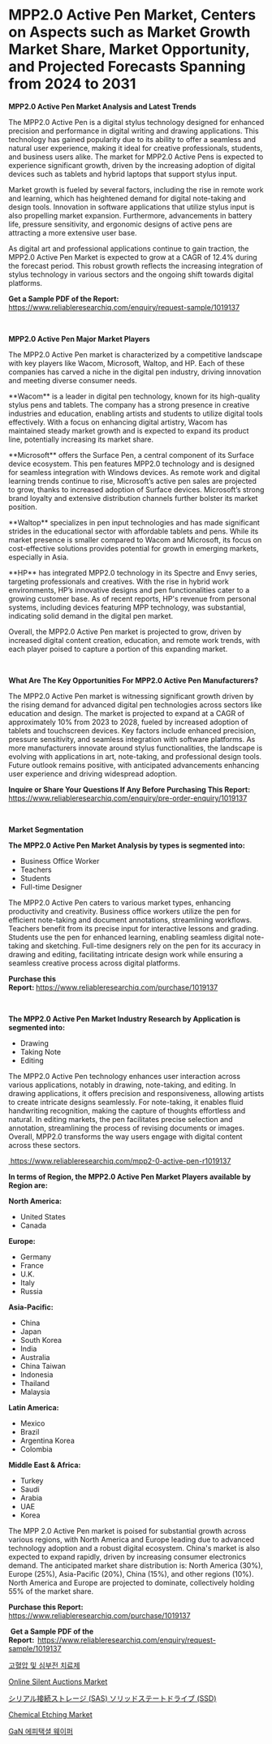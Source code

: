 <p><h1>MPP2.0 Active Pen Market, Centers on Aspects such as Market Growth Market Share, Market Opportunity, and Projected Forecasts Spanning from 2024 to 2031</h1></p><p><strong>MPP2.0 Active Pen Market Analysis and Latest Trends</strong></p>
<p><p>The MPP2.0 Active Pen is a digital stylus technology designed for enhanced precision and performance in digital writing and drawing applications. This technology has gained popularity due to its ability to offer a seamless and natural user experience, making it ideal for creative professionals, students, and business users alike. The market for MPP2.0 Active Pens is expected to experience significant growth, driven by the increasing adoption of digital devices such as tablets and hybrid laptops that support stylus input.</p><p>Market growth is fueled by several factors, including the rise in remote work and learning, which has heightened demand for digital note-taking and design tools. Innovation in software applications that utilize stylus input is also propelling market expansion. Furthermore, advancements in battery life, pressure sensitivity, and ergonomic designs of active pens are attracting a more extensive user base.</p><p>As digital art and professional applications continue to gain traction, the MPP2.0 Active Pen Market is expected to grow at a CAGR of 12.4% during the forecast period. This robust growth reflects the increasing integration of stylus technology in various sectors and the ongoing shift towards digital platforms.</p></p>
<p><strong>Get a Sample PDF of the Report:&nbsp;</strong> <a href="https://www.reliableresearchiq.com/enquiry/request-sample/1019137">https://www.reliableresearchiq.com/enquiry/request-sample/1019137</a></p>
<p>&nbsp;</p>
<p><strong>MPP2.0 Active Pen Major Market Players</strong></p>
<p><p>The MPP2.0 Active Pen market is characterized by a competitive landscape with key players like Wacom, Microsoft, Waltop, and HP. Each of these companies has carved a niche in the digital pen industry, driving innovation and meeting diverse consumer needs.</p><p>**Wacom** is a leader in digital pen technology, known for its high-quality stylus pens and tablets. The company has a strong presence in creative industries and education, enabling artists and students to utilize digital tools effectively. With a focus on enhancing digital artistry, Wacom has maintained steady market growth and is expected to expand its product line, potentially increasing its market share.</p><p>**Microsoft** offers the Surface Pen, a central component of its Surface device ecosystem. This pen features MPP2.0 technology and is designed for seamless integration with Windows devices. As remote work and digital learning trends continue to rise, Microsoft’s active pen sales are projected to grow, thanks to increased adoption of Surface devices. Microsoft’s strong brand loyalty and extensive distribution channels further bolster its market position.</p><p>**Waltop** specializes in pen input technologies and has made significant strides in the educational sector with affordable tablets and pens. While its market presence is smaller compared to Wacom and Microsoft, its focus on cost-effective solutions provides potential for growth in emerging markets, especially in Asia.</p><p>**HP** has integrated MPP2.0 technology in its Spectre and Envy series, targeting professionals and creatives. With the rise in hybrid work environments, HP’s innovative designs and pen functionalities cater to a growing customer base. As of recent reports, HP's revenue from personal systems, including devices featuring MPP technology, was substantial, indicating solid demand in the digital pen market.</p><p>Overall, the MPP2.0 Active Pen market is projected to grow, driven by increased digital content creation, education, and remote work trends, with each player poised to capture a portion of this expanding market.</p></p>
<p>&nbsp;</p>
<p><strong>What Are The Key Opportunities For MPP2.0 Active Pen Manufacturers?</strong></p>
<p><p>The MPP2.0 Active Pen market is witnessing significant growth driven by the rising demand for advanced digital pen technologies across sectors like education and design. The market is projected to expand at a CAGR of approximately 10% from 2023 to 2028, fueled by increased adoption of tablets and touchscreen devices. Key factors include enhanced precision, pressure sensitivity, and seamless integration with software platforms. As more manufacturers innovate around stylus functionalities, the landscape is evolving with applications in art, note-taking, and professional design tools. Future outlook remains positive, with anticipated advancements enhancing user experience and driving widespread adoption.</p></p>
<p><strong>Inquire or Share Your Questions If Any Before Purchasing This Report:</strong> <a href="https://www.reliableresearchiq.com/enquiry/pre-order-enquiry/1019137">https://www.reliableresearchiq.com/enquiry/pre-order-enquiry/1019137</a></p>
<p>&nbsp;</p>
<p><strong>Market Segmentation</strong></p>
<p><strong>The MPP2.0 Active Pen Market Analysis by types is segmented into:</strong></p>
<p><ul><li>Business Office Worker</li><li>Teachers</li><li>Students</li><li>Full-time Designer</li></ul></p>
<p><p>The MPP2.0 Active Pen caters to various market types, enhancing productivity and creativity. Business office workers utilize the pen for efficient note-taking and document annotations, streamlining workflows. Teachers benefit from its precise input for interactive lessons and grading. Students use the pen for enhanced learning, enabling seamless digital note-taking and sketching. Full-time designers rely on the pen for its accuracy in drawing and editing, facilitating intricate design work while ensuring a seamless creative process across digital platforms.</p></p>
<p><strong>Purchase this Report:&nbsp;</strong><a href="https://www.reliableresearchiq.com/purchase/1019137">https://www.reliableresearchiq.com/purchase/1019137</a></p>
<p>&nbsp;</p>
<p><strong>The MPP2.0 Active Pen Market Industry Research by Application is segmented into:</strong></p>
<p><ul><li>Drawing</li><li>Taking Note</li><li>Editing</li></ul></p>
<p><p>The MPP2.0 Active Pen technology enhances user interaction across various applications, notably in drawing, note-taking, and editing. In drawing applications, it offers precision and responsiveness, allowing artists to create intricate designs seamlessly. For note-taking, it enables fluid handwriting recognition, making the capture of thoughts effortless and natural. In editing markets, the pen facilitates precise selection and annotation, streamlining the process of revising documents or images. Overall, MPP2.0 transforms the way users engage with digital content across these sectors.</p></p>
<p><a href="https://www.reliableresearchiq.com/mpp2-0-active-pen-r1019137">&nbsp;https://www.reliableresearchiq.com/mpp2-0-active-pen-r1019137</a></p>
<p><strong>In terms of Region, the MPP2.0 Active Pen Market Players available by Region are:</strong></p>
<p>
    <p> <strong> North America: </strong>
        <ul>
            <li>United States</li>
            <li>Canada</li>
        </ul>
        </p> 
    <p> <strong> Europe: </strong>
        <ul>
            <li>Germany</li>
            <li>France</li>
            <li>U.K.</li>
            <li>Italy</li>
            <li>Russia</li>
        </ul>
        </p> 
    <p> <strong> Asia-Pacific: </strong>
        <ul>
            <li>China</li>
            <li>Japan</li>
            <li>South Korea</li>
            <li>India</li>
            <li>Australia</li>
            <li>China Taiwan</li>
            <li>Indonesia</li>
            <li>Thailand</li>
            <li>Malaysia</li>
        </ul>
        </p> 
    <p> <strong> Latin America: </strong>
        <ul>
            <li>Mexico</li>
            <li>Brazil</li>
            <li>Argentina Korea</li>
            <li>Colombia</li>
        </ul>
        </p> 
    <p> <strong> Middle East & Africa: </strong>
        <ul>
            <li>Turkey</li>
            <li>Saudi</li>
            <li>Arabia</li>
            <li>UAE</li>
            <li>Korea</li>
        </ul>
    </p>
    </p>
<p><p>The MPP 2.0 Active Pen market is poised for substantial growth across various regions, with North America and Europe leading due to advanced technology adoption and a robust digital ecosystem. China's market is also expected to expand rapidly, driven by increasing consumer electronics demand. The anticipated market share distribution is: North America (30%), Europe (25%), Asia-Pacific (20%), China (15%), and other regions (10%). North America and Europe are projected to dominate, collectively holding 55% of the market share.</p></p>
<p><strong>Purchase this Report: </strong><a href="https://www.reliableresearchiq.com/purchase/1019137">https://www.reliableresearchiq.com/purchase/1019137</a></p>
<p>&nbsp;<strong>Get a Sample PDF of the Report:&nbsp;&nbsp;</strong><a href="https://www.reliableresearchiq.com/enquiry/request-sample/1019137">https://www.reliableresearchiq.com/enquiry/request-sample/1019137</a></p>
<p><strong></strong></p>
<p><p><a href="https://medium.com/@aaronherman07/%EA%B3%A0%ED%98%88%EC%95%95-%EB%B0%8F-%EC%8B%AC%EB%B6%80%EC%A0%84-%EC%95%BD%EB%AC%BC-%EC%8B%9C%EC%9E%A5-%EC%A0%84%EB%A7%9D-%EB%B0%8F-%EC%8B%9C%EC%9E%A5-%EC%A0%90%EC%9C%A0%EC%9C%A8-%EB%B6%84%EC%84%9D-%EC%84%B1%EC%9E%A5-%EC%B6%94%EC%84%B8-%EB%B0%8F-%EC%8B%9C%EC%9E%A5-%EC%98%88%EC%B8%A1-2024-2031-7018aff853f3">고혈압 및 심부전 치료제</a></p><p><a href="https://www.linkedin.com/pulse/emerging-market-trends-regional-analysis-online-silent-auctions-wsije?trackingId=FePpp1KZRJG0LlAGeJNJsA%3D%3D">Online Silent Auctions Market</a></p><p><a href="https://medium.com/@barbarakss89/serial-attached-storage-sas-solid-state-drive-ssd-cfc77b27b1e8">シリアル接続ストレージ (SAS) ソリッドステートドライブ (SSD)</a></p><p><a href="https://issuu.com/reportprime-2/docs/chemical-etching-market-size-2030.p_347273ec8d58f3">Chemical Etching Market</a></p><p><a href="https://medium.com/@edisonvonrueden2023/gan-epitaxial-wafers-market-%EC%9D%98-%EA%B8%80%EB%A1%9C%EB%B2%8C-%EC%8B%9C%EC%9E%A5-%EA%B0%9C%EC%9A%94%EB%8A%94-%EC%A0%84-%EC%84%B8%EA%B3%84-%EB%B0%8F-%EC%A3%BC%EC%9A%94-%EC%8B%9C%EC%9E%A5%EC%9D%98-%EC%82%B0%EC%97%85%EC%97%90-%EC%98%81%ED%96%A5%EC%9D%84-%EB%AF%B8%EC%B9%98%EB%8A%94-%EC%A3%BC%EC%9A%94-%ED%8A%B8%EB%A0%8C%EB%93%9C%EC%97%90-%EB%8C%80%ED%95%9C-%EB%8F%85%ED%8A%B9%ED%95%9C-%EA%B4%80%EC%A0%90%EC%9D%84-%EC%A0%9C%EA%B3%B5%ED%95%A9%EB%8B%88%EB%8B%A4-f841e7135393">GaN 에피택셜 웨이퍼</a></p></p>